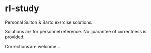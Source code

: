 # rl-study

Personal Sutton & Barto exercise solutions.

Solutions are for personnel reference. No guarantee of correctness is provided. 

Corrections are welcome...
